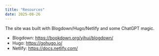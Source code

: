 ```yaml
---
title: "Resources"
date: 2025-08-26
---
```



The site was built with Blogdown/Hugo/Netlify and some ChatGPT magic. 

- Blogdown: https://bookdown.org/yihui/blogdown/  
- Hugo: https://gohugo.io/  
- Netlify: https://docs.netlify.com/  

